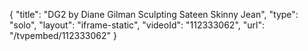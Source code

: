 {
    "title": "DG2 by Diane Gilman Sculpting Sateen Skinny Jean",
    "type": "solo",
    "layout": "iframe-static",
    "videoId": "112333062",
    "url": "\/tvpembed\/112333062"
}